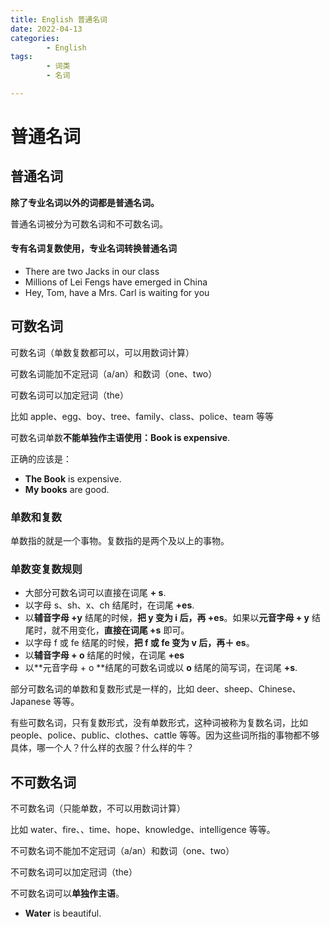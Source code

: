 ```yaml
---
title: English 普通名词
date: 2022-04-13
categories:
        - English
tags:
        - 词类
        - 名词

---
```


# 普通名词

## 普通名词

**除了专业名词以外的词都是普通名词。**

普通名词被分为可数名词和不可数名词。

#### 专有名词复数使用，专业名词转换普通名词

- There are two Jacks in our class
- Millions of Lei Fengs have emerged in China
- Hey, Tom, have a Mrs. Carl is waiting for you

## 可数名词

可数名词（单数复数都可以，可以用数词计算）

可数名词能加不定冠词（a/an）和数词（one、two）

可数名词可以加定冠词（the）

比如 apple、egg、boy、tree、family、class、police、team 等等

可数名词单数**不能单独作主语使用：Book is expensive**.

正确的应该是：

- **The Book** is expensive.
- **My books** are good.

### 单数和复数

单数指的就是一个事物。复数指的是两个及以上的事物。

### 单数变复数规则

- 大部分可数名词可以直接在词尾 **+ s**.
- 以字母 s、sh、x、ch 结尾时，在词尾 **+es**.
- 以**辅音字母 +y** 结尾的时候，**把 y 变为 i 后，再 +es**。如果以**元音字母 + y** 结尾时，就不用变化，**直接在词尾 +s** 即可。
- 以字母 f 或 fe 结尾的时候，**把 f 或 fe 变为 v 后，再＋ es**。
- 以**辅音字母 + o** 结尾的时候，在词尾 **+es**
- 以**元音字母 + o **结尾的可数名词或以 **o** 结尾的简写词，在词尾 **+s**.

部分可数名词的单数和复数形式是一样的，比如 deer、sheep、Chinese、Japanese 等等。

有些可数名词，只有复数形式，没有单数形式，这种词被称为复数名词，比如 people、police、public、clothes、cattle 等等。因为这些词所指的事物都不够具体，哪一个人？什么样的衣服？什么样的牛？

## 不可数名词

不可数名词（只能单数，不可以用数词计算）

比如 water、fire、、time、hope、knowledge、intelligence 等等。

不可数名词不能加不定冠词（a/an）和数词（one、two）

不可数名词可以加定冠词（the）

不可数名词可以**单独作主语**。

- **Water** is beautiful.
